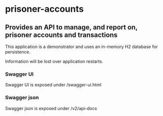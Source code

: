 # prisoner-accounts

## Provides an API to manage, and report on, prisoner accounts and transactions
This application is a demonstrator and uses an in-memory H2 database for persistence.

Information will be lost over application restarts.

### Swagger UI
Swagger UI is exposed under /swagger-ui.html

### Swagger json
Swagger json is exposed under /v2/api-docs